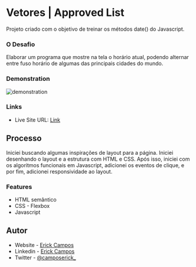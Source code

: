 # Vetores | Approved List

Projeto criado com o objetivo de treinar os métodos date() do Javascript.

### O Desafio

Elaborar um programa que mostre na tela o horário atual, podendo alternar entre fuso horário de algumas das principais cidades do mundo.

### Demonstration

![demonstration ](./img/demonstration.gif 'Demonstration')

### Links

- Live Site URL: [Link](https://camposerick.github.io/date-select-timezone/)

## Processo

Iniciei buscando algumas inspirações de layout para a página. Iniciei desenhando o layout e a estrutura com HTML e CSS. Após isso, iniciei com os algoritmos funcionais em Javascript, adicionei os eventos de clique, e por fim, adicionei responsividade ao layout.

### Features

- HTML semântico
- CSS - Flexbox
- Javascript

## Autor

- Website - [Erick Campos](https://github.com/camposerick)
- Linkedin - [Erick Campos](https://www.linkedin.com/in/camposerick/)
- Twitter - [@camposerick\_](https://twitter.com/camposerick_)
